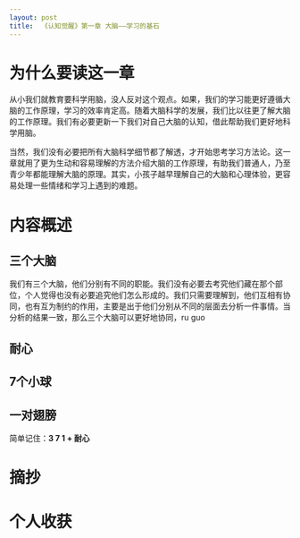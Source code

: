 ```yaml
---
layout: post
title:  《认知觉醒》第一章 大脑——学习的基石
---
```


# 为什么要读这一章

从小我们就教育要科学用脑，没人反对这个观点。如果，我们的学习能更好遵循大脑的工作原理，学习的效率肯定高。随着大脑科学的发展，我们比以往更了解大脑的工作原理。我们有必要更新一下我们对自己大脑的认知，借此帮助我们更好地科学用脑。

当然，我们没有必要把所有大脑科学细节都了解透，才开始思考学习方法论。这一章就用了更为生动和容易理解的方法介绍大脑的工作原理，有助我们普通人，乃至青少年都能理解大脑的原理。其实，小孩子越早理解自己的大脑和心理体验，更容易处理一些情绪和学习上遇到的难题。

# 内容概述

## 三个大脑

我们有三个大脑，他们分别有不同的职能。我们没有必要去考究他们藏在那个部位，个人觉得也没有必要追究他们怎么形成的。我们只需要理解到，他们互相有协同，也有互为制约的作用，主要是出于他们分别从不同的层面去分析一件事情。当分析的结果一致，那么三个大脑可以更好地协同，ru guo

## 耐心

## 7个小球

## 一对翅膀


简单记住：**3 7 1  + 耐心**

# 摘抄

# 个人收获
<!--stackedit_data:
eyJoaXN0b3J5IjpbLTQzMDM2OTYyMSwxMTA3Nzc0MTExXX0=
-->